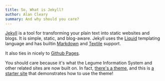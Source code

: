 ```yaml
---
title: So, What is Jekyll?
author: Alan Cleary
summary: And why should you care?
---
```


[Jekyll](https://jekyllrb.com/) is a tool for transforming your plain text into static websites and blogs.
It is simple, static, and blog-aware.
Jekyll uses the [Liquid](http://docs.shopify.com/themes/liquid-basics) templating language and has builtin [Markdown](http://daringfireball.net/projects/markdown/) and [Textile](http://en.wikipedia.org/wiki/Textile_(markup_language)) support.

It also ties in nicely to [Github Pages](https://pages.github.com/).

You should care because it's what the Legume Information System and other related sites are now built on.
In fact, [there's a theme](https://github.com/legumeinfo/jekyll-theme-legumeinfo), and this is [a starter site](https://github.com/legumeinfo/jekyll-starter-legumeinfo) that demonstrates how to use the theme!
